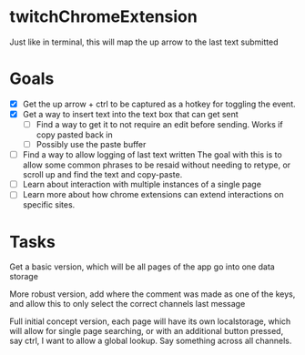 # twitchChromeExtension
Just like in terminal, this will map the up arrow to the last text submitted

# Goals
- [x] Get the up arrow + ctrl to be captured as a hotkey for toggling the event.
- [x] Get a way to insert text into the text box that can get sent
  - [ ] Find a way to get it to not require an edit before sending. Works if copy pasted back in
  - [ ] Possibly use the paste buffer
- [ ] Find a way to allow logging of last text written
  The goal with this is to allow some common phrases to be resaid without needing to retype, or scroll up and find the text and copy-paste.
- [ ] Learn about interaction with multiple instances of a single page
- [ ] Learn more about how chrome extensions can extend interactions on specific sites.

# Tasks
Get a basic version, which will be all pages of the app go into one data storage

More robust version, add where the comment was made as one of the keys, and allow this to only select the correct channels last message

Full initial concept version, each page will have its own localstorage, which will allow for single page searching, or with an additional button pressed, say ctrl, I want to allow a global lookup. Say something across all channels.
